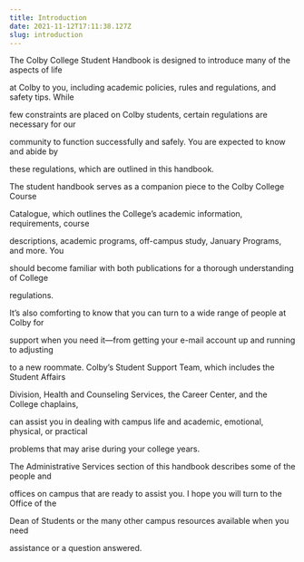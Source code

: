```yaml
---
title: Introduction
date: 2021-11-12T17:11:38.127Z
slug: introduction
---
```

The Colby College Student Handbook is designed to introduce many of the aspects of life

at Colby to you, including academic policies, rules and regulations, and safety tips. While

few constraints are placed on Colby students, certain regulations are necessary for our

community to function successfully and safely. You are expected to know and abide by

these regulations, which are outlined in this handbook.



The student handbook serves as a companion piece to the Colby College Course

Catalogue, which outlines the College’s academic information, requirements, course

descriptions, academic programs, off-campus study, January Programs, and more. You

should become familiar with both publications for a thorough understanding of College

regulations.



It’s also comforting to know that you can turn to a wide range of people at Colby for

support when you need it—from getting your e-mail account up and running to adjusting

to a new roommate. Colby’s Student Support Team, which includes the Student Affairs

Division, Health and Counseling Services, the Career Center, and the College chaplains,

can assist you in dealing with campus life and academic, emotional, physical, or practical

problems that may arise during your college years.



The Administrative Services section of this handbook describes some of the people and

offices on campus that are ready to assist you. I hope you will turn to the Office of the

Dean of Students or the many other campus resources available when you need

assistance or a question answered.